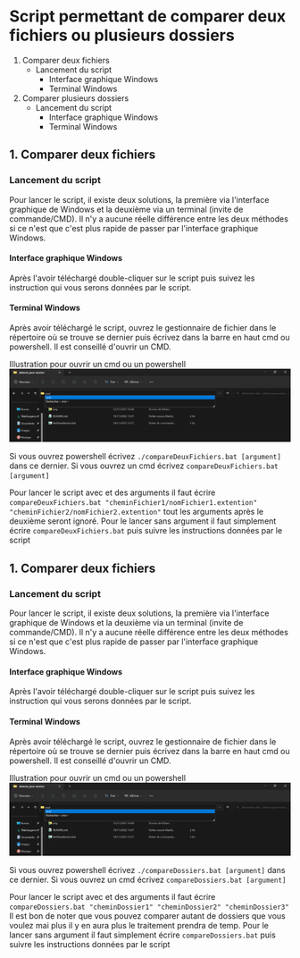 # Script permettant de comparer deux fichiers ou plusieurs dossiers

1. Comparer deux fichiers
    * Lancement du script
        * Interface graphique Windows
        * Terminal Windows
2. Comparer plusieurs dossiers
    * Lancement du script
        * Interface graphique Windows
        * Terminal Windows

## 1. Comparer deux fichiers
### Lancement du script
Pour lancer le script, il existe deux solutions, la première via l'interface graphique de Windows et la deuxième via un terminal (invite de commande/CMD). Il n'y a aucune réelle différence entre les deux méthodes si ce n'est que c'est plus rapide de passer par l'interface graphique Windows.

#### Interface graphique Windows
Après l'avoir téléchargé double-cliquer sur le script puis suivez les instruction qui vous serons données par le script.

#### Terminal Windows
Après avoir téléchargé le script, ouvrez le gestionnaire de fichier dans le répertoire où se trouve se dernier puis écrivez dans la barre en haut cmd ou powershell. Il est conseillé d'ouvrir un CMD.

Illustration pour ouvrir un cmd ou un powershell
![](./img/cmd.png "Illustration pour ouvrir un cmd ou un powershell")

Si vous ouvrez powershell écrivez `./compareDeuxFichiers.bat [argument]` dans ce dernier. Si vous ouvrez un cmd écrivez `compareDeuxFichiers.bat [argument]`

Pour lancer le script avec et des arguments il faut écrire `compareDeuxFichiers.bat "cheminFichier1/nomFichier1.extention" "cheminFichier2/nomFichier2.extention"`
tout les arguments après le deuxième seront ignoré.
Pour le lancer sans argument il faut simplement écrire `compareDeuxFichiers.bat` puis suivre les instructions données par le script

## 1. Comparer deux fichiers
### Lancement du script
Pour lancer le script, il existe deux solutions, la première via l'interface graphique de Windows et la deuxième via un terminal (invite de commande/CMD). Il n'y a aucune réelle différence entre les deux méthodes si ce n'est que c'est plus rapide de passer par l'interface graphique Windows.

#### Interface graphique Windows
Après l'avoir téléchargé double-cliquer sur le script puis suivez les instruction qui vous serons données par le script.

#### Terminal Windows
Après avoir téléchargé le script, ouvrez le gestionnaire de fichier dans le répertoire où se trouve se dernier puis écrivez dans la barre en haut cmd ou powershell. Il est conseillé d'ouvrir un CMD.

Illustration pour ouvrir un cmd ou un powershell
![](./img/cmd.png "Illustration pour ouvrir un cmd ou un powershell")

Si vous ouvrez powershell écrivez `./compareDossiers.bat [argument]` dans ce dernier. Si vous ouvrez un cmd écrivez `compareDossiers.bat [argument]`

Pour lancer le script avec et des arguments il faut écrire `compareDossiers.bat "cheminDossier1" "cheminDossier2" "cheminDossier3"`
Il est bon de noter que vous pouvez comparer autant de dossiers que vous voulez mai plus il y en aura plus le traitement prendra de temp.
Pour le lancer sans argument il faut simplement écrire `compareDossiers.bat` puis suivre les instructions données par le script
